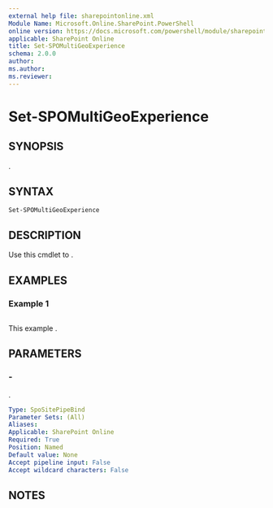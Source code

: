 ```yaml
---
external help file: sharepointonline.xml
Module Name: Microsoft.Online.SharePoint.PowerShell
online version: https://docs.microsoft.com/powershell/module/sharepoint-online/set-spomultigeoexperience
applicable: SharePoint Online
title: Set-SPOMultiGeoExperience
schema: 2.0.0
author:
ms.author:
ms.reviewer:
---
```


# Set-SPOMultiGeoExperience

## SYNOPSIS
.

## SYNTAX

```
Set-SPOMultiGeoExperience
```

## DESCRIPTION
Use this cmdlet to .

## EXAMPLES

### Example 1

```

```

This example .

## PARAMETERS

### -

.

```yaml
Type: SpoSitePipeBind
Parameter Sets: (All)
Aliases:
Applicable: SharePoint Online
Required: True
Position: Named
Default value: None
Accept pipeline input: False
Accept wildcard characters: False
```

## NOTES
